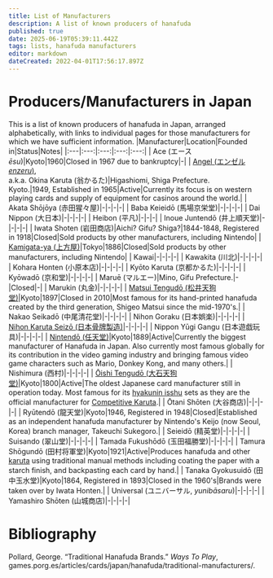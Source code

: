 ```yaml
---
title: List of Manufacturers
description: A list of known producers of hanafuda
published: true
date: 2025-06-19T05:39:11.442Z
tags: lists, hanafuda manufacturers
editor: markdown
dateCreated: 2022-04-01T17:56:17.897Z
---
```


# Producers/Manufacturers in Japan
This is a list of known producers of hanafuda in Japan, arranged alphabetically, with links to individual pages for those manufacturers for which we have sufficient information.
|Manufacturer|Location|Founded in|Status|Notes|
|:---|:---:|:---:|:---:|:---:|
| Ace (エース *ēsu*)|Kyoto|1960|Closed in 1967 due to bankruptcy|-|
| [Angel (エンゼル *enzeru*)](/en/hanafuda/manufacturers/angel),<br>a.k.a. Okina Karuta (翁かるた)|Higashiomi, Shiga Prefecture.<br>Kyoto.|1949, Established in 1965|Active|Currently its focus is on western playing cards and supply of equipment for casinos around the world.|
| Akata Shōjōya (赤田猩々屋)|-|-|-|-|
| Baba Keieidō (馬場京栄堂)|-|-|-|-|
| Dai Nippon (大日本)|-|-|-|-|
| Heibon (平凡)|-|-|-|
| Inoue Juntendō (井上順天堂)|-|-|-|-|
| Iwata Shoten (岩田商店)|Aichi? Gifu? Shiga?|1844-1848, Registered in 1918|Closed|Sold products by other manufacturers, including Nintendo|
| [Kamigata-ya (上方屋)](/en/hanafuda/manufacturers/kamigataya)|Tokyo|1886|Closed|Sold products by other manufacturers, including Nintendo|
| Kawai|-|-|-|-|
| Kawakita (川北)|-|-|-|-|
| Kohara Honten (小原本店)|-|-|-|-|
| Kyōto Karuta (京都かるた)|-|-|-|-|
| Kyōwadō (京和堂)|-|-|-|-|
| Maruē (マルエー)|Mino, Gifu Prefecture.|-|Closed|-|
| Marukin (丸金)|-|-|-|-|
| [Matsui Tengudō (松井天狗堂)](/en/hanafuda/manufacturers/matsuitengudo)|Kyoto|1897|Closed in 2010|Most famous for its hand-printed hanafuda created by the third generation, Shigeo Matsui since the mid-1970's.|
| Nakao Seikadō (中尾清花堂)|-|-|-|-|
| Nihon Goraku (日本娯楽)|-|-|-|-|
| [Nihon Karuta Seizō (日本骨牌製造)](/en/hanafuda/manufacturers/nihonkaruta)|-|-|-|-|
| Nippon Yūgi Gangu (日本遊戯玩具)|-|-|-|-|
| [Nintendō (任天堂)](/en/hanafuda/manufacturers/nintendo)|Kyoto|1889|Active|Currently the biggest manufacturer of Hanafuda in Japan. Also currently most famous globally for its contribution in the video gaming industry and bringing famous video game characters such as Mario, Donkey Kong, and many others.|
| Nishimura (西村)|-|-|-|-|
| [Ōishi Tengudō (大石天狗堂)](/en/hanafuda/manufacturers/oishitengudo)|Kyoto|1800|Active|The oldest Japanese card manufacturer still in operation today. Most famous for its [hyakunin isshu](/en/uta-garuta/ogura-hyakunin-isshu) sets as they are the official manufacturer for [Competitive Karuta](/en/uta-garuta/ogura-hyakunin-isshu/competitive-karuta).|
| Ōtani Shōten (大谷商店)|-|-|-|-|
| Ryūtendō (龍天堂)|Kyoto|1946, Registered in 1948|Closed|Established as an independent hanafuda manufacturer by Nintendo's Keijo (now Seoul, Korea) branch manager, Takeuchi Sukegoro.|
| Seieidō (精英堂)|-|-|-|-|
| Suisando (翠山堂)|-|-|-|-|
| Tamada Fukushōdō (玉田福勝堂)|-|-|-|-|
| Tamura Shōgundō (田村将軍堂)|Kyoto|1921|Active|Produces hanafuda and other [karuta](/en/karuta/) using traditional manual methods including coating the paper with a starch finish, and backpasting each card by hand.|
| Tanaka Gyokusuidō (田中玉水堂)|Kyoto|1864, Registered in 1893|Closed in the 1960's|Brands were taken over by Iwata Honten.|
| Universal (ユニバーサル, *yunibāsaru*)|-|-|-|-|
| Yamashiro Shōten (山城商店)|-|-|-|-|

# Bibliography
Pollard, George. “Traditional Hanafuda Brands.” *Ways To Play*, games.porg.es/articles/cards/japan/hanafuda/traditional-manufacturers/.